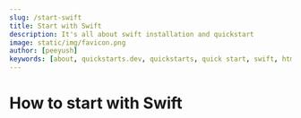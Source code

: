 ```yaml
---
slug: /start-swift
title: Start with Swift
description: It's all about swift installation and quickstart
image: static/img/favicon.png
author: [peeyush]
keywords: [about, quickstarts.dev, quickstarts, quick start, swift, html, css]
---
```


# How to start with Swift
